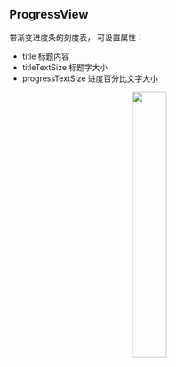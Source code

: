 ## ProgressView
带渐变进度条的刻度表， 可设置属性：
* title 标题内容
* titleTextSize 标题字大小
* progressTextSize 进度百分比文字大小

<div align=center>
  <img src="https://github.com/cjpx00008/ProgressView/tree/master/raw/anim.gif" width="35%">
</div>
